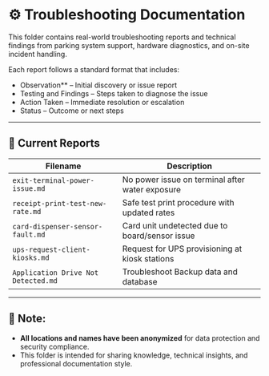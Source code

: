 # ⚙️ Troubleshooting Documentation


This folder contains real-world troubleshooting reports and technical findings from parking system support, hardware diagnostics, and on-site incident handling.

Each report follows a standard format that includes:
- Observation** – Initial discovery or issue report
- Testing and Findings – Steps taken to diagnose the issue
- Action Taken – Immediate resolution or escalation
- Status – Outcome or next steps

---

## 📂 Current Reports

| Filename                                | Description                                       |
|----------------------------------------|---------------------------------------------------|
| `exit-terminal-power-issue.md`         | No power issue on terminal after water exposure  |
| `receipt-print-test-new-rate.md`       | Safe test print procedure with updated rates     |
| `card-dispenser-sensor-fault.md`       | Card unit undetected due to board/sensor issue   |
| `ups-request-client-kiosks.md`         | Request for UPS provisioning at kiosk stations   |
| `Application Drive Not Detected.md`    | Troubleshoot Backup data and database            |


---

## 📌 Note:
- **All locations and names have been anonymized** for data protection and security compliance.
- This folder is intended for sharing knowledge, technical insights, and professional documentation style.

